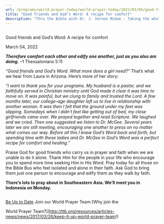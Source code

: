 ```yaml
---
url: /programs/world-prayer-today/world-prayer-today/2022/03/04/good-friends-and-god-s-word-a-recipe-for-comfort
title: "Good friends and God’s Word: A recipe for comfort"
description: "Thru the Bible with Dr. J. Vernon McGee - Taking the whole Word to the whole world"
---
```







## 
 Good friends and God’s Word: A recipe for comfort


March 04, 2022




***Therefore comfort each other and edify one another, just as you also are doing.*** –1 Thessalonians 5:11

*“Good friends and God’s Word. What more does a girl need?”* That’s what we hear from Laura in Arizona. Here’s more of her story:

*“I want to thank you for your programs. My husband is a pastor, and we faithfully served in Christian ministry until God made it clear it was time to move on. It was painful, but we clung to family and trusted the Lord. A few months later, our college–age daughter left us to live in relationship with another woman. It was then I felt that the ground under my feet was slipping. Somedays when I didn’t feel like getting out of bed, my close girlfriends came over. We prayed together and read Scripture. We laughed and we cried. Then one suggested we listen to Dr. McGee. Several years later we are still meeting, encouraging one another to press on no matter what comes our way. Before all this I knew God’s Word back and forth, but spending time with these ladies and Dr. McGee in God’s Word was a perfect recipe for comfort and healing.”* 

Praise God for good friends who carry us in prayer and faith when we are unable to do it alone. Thank Him for the people in your life who encourage you to spend more time seeking Him in His Word. Pray today for all those on the Bible Bus who feel isolated and alone in their faith. Ask God to bring them just one person to encourage and edify them as they walk by faith.

**There’s lots to pray about in Southeastern Asia. We’ll meet you in Indonesia on Monday.**







## 




[Be Up to Date](http://feeds.feedburner.com/WorldPrayerToday "World Prayer Today RSS Feed")
Join our World Prayer Team
[Why join the  

World Prayer Team?](http://ttb.org/resources/articles-news/news/2017/03/26/keep-it-up-world-prayer-team!)





